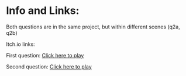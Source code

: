 # Info and Links:
Both questions are in the same project, but within different scenes (q2a, q2b)

Itch.io links:

First question:
[Click here to play](https://gamedevcourseorelandmaor.itch.io/week3question2a)

Second question:
[Click here to play](https://gamedevcourseorelandmaor.itch.io/week3question2b)
